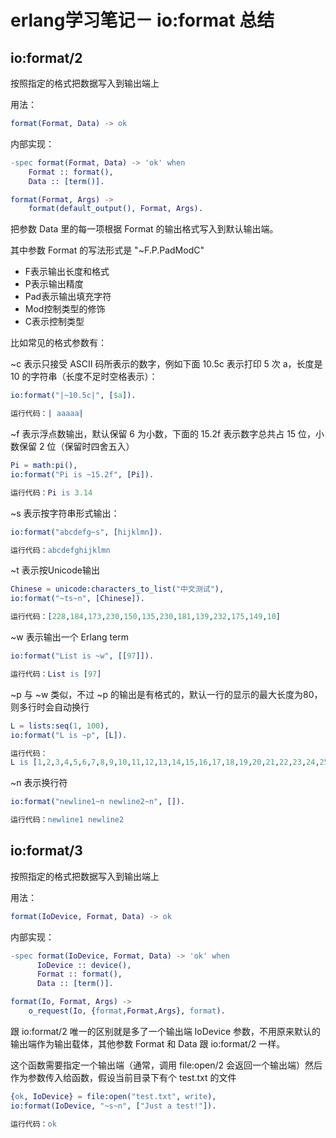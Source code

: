 erlang学习笔记－ io:format 总结
===

io:format/2
---

按照指定的格式把数据写入到输出端上

用法：

``` erlang
format(Format, Data) -> ok
```

内部实现：

``` erlang
-spec format(Format, Data) -> 'ok' when
    Format :: format(),
    Data :: [term()].

format(Format, Args) ->
    format(default_output(), Format, Args).
```

把参数 Data 里的每一项根据 Format 的输出格式写入到默认输出端。

其中参数 Format 的写法形式是 "~F.P.PadModC"

* F表示输出长度和格式
* P表示输出精度
* Pad表示输出填充字符
* Mod控制类型的修饰
* C表示控制类型

比如常见的格式参数有：

~c 表示只接受 ASCII 码所表示的数字，例如下面 10.5c 表示打印 5 次 a，长度是 10 的字符串（长度不足时空格表示）：

``` erlang
io:format("|~10.5c|", [$a]).

运行代码：| aaaaa|
```

~f 表示浮点数输出，默认保留 6 为小数，下面的 15.2f 表示数字总共占 15 位，小数保留 2 位（保留时四舍五入）

``` erlang
Pi = math:pi(),
io:format("Pi is ~15.2f", [Pi]).

运行代码：Pi is 3.14
```

~s 表示按字符串形式输出：

``` erlang
io:format("abcdefg~s", [hijklmn]).

运行代码：abcdefghijklmn
```

~t 表示按Unicode输出

``` erlang
Chinese = unicode:characters_to_list("中文测试"),
io:format("~ts~n", [Chinese]).

运行代码：[228,184,173,230,150,135,230,181,139,232,175,149,10]
```

~w 表示输出一个 Erlang term

``` erlang
io:format("List is ~w", [[97]]).

运行代码：List is [97]
```

~p 与 ~w 类似，不过 ~p 的输出是有格式的，默认一行的显示的最大长度为80，则多行时会自动换行

``` erlang
L = lists:seq(1, 100),
io:format("L is ~p", [L]).

运行代码：
L is [1,2,3,4,5,6,7,8,9,10,11,12,13,14,15,16,17,18,19,20,21,22,23,24,25,26,27, 28,29,30,31,32,33,34,35,36,37,38,39,40,41,42,43,44,45,46,47,48,49,50,51, 52,53,54,55,56,57,58,59,60,61,62,63,64,65,66,67,68,69,70,71,72,73,74,75, 76,77,78,79,80,81,82,83,84,85,86,87,88,89,90,91,92,93,94,95,96,97,98,99, 100]
```

~n 表示换行符

``` erlang
io:format("newline1~n newline2~n", []).

运行代码：newline1 newline2
```

io:format/3
---

按照指定的格式把数据写入到输出端上

用法：

``` erlang
format(IoDevice, Format, Data) -> ok
```

内部实现：

``` erlang
-spec format(IoDevice, Format, Data) -> 'ok' when
      IoDevice :: device(),
      Format :: format(),
      Data :: [term()].

format(Io, Format, Args) ->
    o_request(Io, {format,Format,Args}, format).
```

跟 io:format/2 唯一的区别就是多了一个输出端 IoDevice 参数，不用原来默认的输出端作为输出载体，其他参数 Format 和 Data 跟 io:format/2 一样。

这个函数需要指定一个输出端（通常，调用 file:open/2 会返回一个输出端）然后作为参数传入给函数，假设当前目录下有个 test.txt 的文件

``` erlang
{ok, IoDevice} = file:open("test.txt", write),
io:format(IoDevice, "~s~n", ["Just a test!"]).

运行代码：ok
```